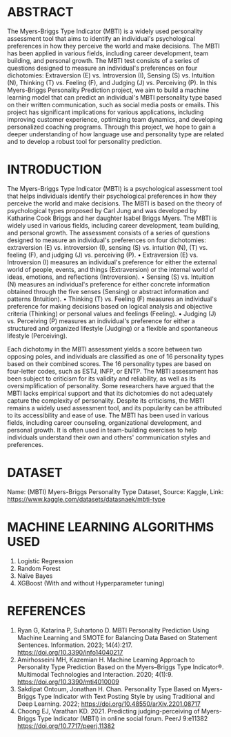 # ABSTRACT
The Myers-Briggs Type Indicator (MBTI) is a widely used personality assessment tool that aims to identify an individual's psychological preferences in how they perceive the world and make decisions. The MBTI has been applied in various fields, including career development, team building, and personal growth. The MBTI test consists of a series of questions designed to measure an individual's preferences on four dichotomies: Extraversion (E) vs. Introversion (I), Sensing (S) vs. Intuition  (N), Thinking (T) vs. Feeling (F), and Judging (J) vs. Perceiving (P). In this Myers-Briggs Personality Prediction project, we aim to build a machine learning model that can predict an individual's MBTI personality type based on their written communication, such as social media posts or emails. This project has significant implications for various applications, including improving customer experience, optimizing team dynamics, and developing personalized coaching programs. Through this project, we hope to gain a deeper understanding of how language use and personality type are related and to develop a robust tool for personality prediction. 

# INTRODUCTION
The Myers-Briggs Type Indicator (MBTI) is a psychological assessment tool that helps individuals identify their psychological preferences in how they perceive the world and make decisions. The MBTI is based on the theory of psychological types proposed by Carl Jung and was developed by Katharine Cook Briggs and her daughter Isabel Briggs Myers. The MBTI is widely used in various fields, including career development, team building, and personal growth. The assessment consists of a series of questions designed to measure an individual's preferences on four dichotomies: extraversion (E) vs. introversion (I), sensing (S) vs. intuition (N),  (T) vs. feeling (F), and judging (J) vs. perceiving (P).
• Extraversion (E) vs. Introversion (I) measures an individual's preference for either the external world of people, events, and things (Extraversion) or the internal world of ideas, emotions, and reflections (Introversion).
• Sensing (S) vs. Intuition (N) measures an individual's preference for either concrete information obtained through the five senses (Sensing) or abstract information and patterns (Intuition).
• Thinking (T) vs. Feeling (F) measures an individual's preference for making decisions based on logical analysis and objective criteria (Thinking) or personal values and feelings (Feeling).
• Judging (J) vs. Perceiving (P) measures an individual's preference for either a structured and organized lifestyle (Judging) or a flexible and spontaneous lifestyle (Perceiving).

Each dichotomy in the MBTI assessment yields a score between two opposing poles, and individuals are classified as one of 16 personality types based on their combined scores. The 16 personality types are based on four-letter codes, such as ESTJ, INFP, or ENTP. The MBTI assessment has been subject to criticism for its validity and reliability, as well as its oversimplification of personality. Some researchers have argued that the MBTI lacks empirical support and that its dichotomies do not adequately capture the complexity of personality. Despite its criticisms, the MBTI remains a widely used assessment tool, and its popularity can be attributed to its accessibility and ease of use. The MBTI has been used in various fields, including career counseling, organizational development, and personal growth. It is often used in team-building exercises to help individuals understand their own and others' communication styles and preferences. 

# DATASET
Name: (MBTI) Myers-Briggs Personality Type Dataset,
Source: Kaggle,
Link: https://www.kaggle.com/datasets/datasnaek/mbti-type

# MACHINE LEARNING ALGORITHMS USED
1) Logistic Regression
2) Random Forest
3) Naïve Bayes
4) XGBoost (With and without Hyperparameter tuning)

# REFERENCES
1) Ryan G, Katarina P, Suhartono D. MBTI Personality Prediction Using Machine Learning and SMOTE for Balancing Data Based on Statement Sentences. Information. 2023; 14(4):217. https://doi.org/10.3390/info14040217
2) Amirhosseini MH, Kazemian H. Machine Learning Approach to Personality Type Prediction Based on the Myers–Briggs Type Indicator®. Multimodal Technologies and Interaction. 2020; 4(1):9. https://doi.org/10.3390/mti4010009
3) Sakdipat Ontoum, Jonathan H. Chan. Personality Type Based on Myers-Briggs Type Indicator with Text Posting Style by using Traditional and Deep Learning. 2022; https://doi.org/10.48550/arXiv.2201.08717
4) Choong EJ, Varathan KD. 2021. Predicting judging-perceiving of Myers-Briggs Type Indicator (MBTI) in online social forum. PeerJ 9:e11382 https://doi.org/10.7717/peerj.11382
